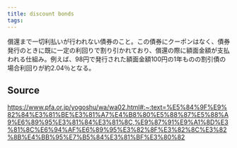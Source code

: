 ```yaml
---
title: discount bonds
tags: 
---
```


償還まで一切利払いが行われない債券のこと。この債券にクーポンはなく、債券発行のときに既に一定の利回りで割り引かれており、償還の際に額面金額が支払われる仕組み。例えば、98円で発行された額面金額100円の1年ものの割引債の場合利回りが約2.04％となる。

## Source
https://www.pfa.or.jp/yogoshu/wa/wa02.html#:~:text=%E5%84%9F%E9%82%84%E3%81%BE%E3%81%A7%E4%B8%80%E5%88%87%E5%88%A9%E6%89%95%E3%81%84%E3%81%8C,%E9%87%91%E9%A1%8D%E3%81%8C%E6%94%AF%E6%89%95%E3%82%8F%E3%82%8C%E3%82%8B%E4%BB%95%E7%B5%84%E3%81%BF%E3%80%82